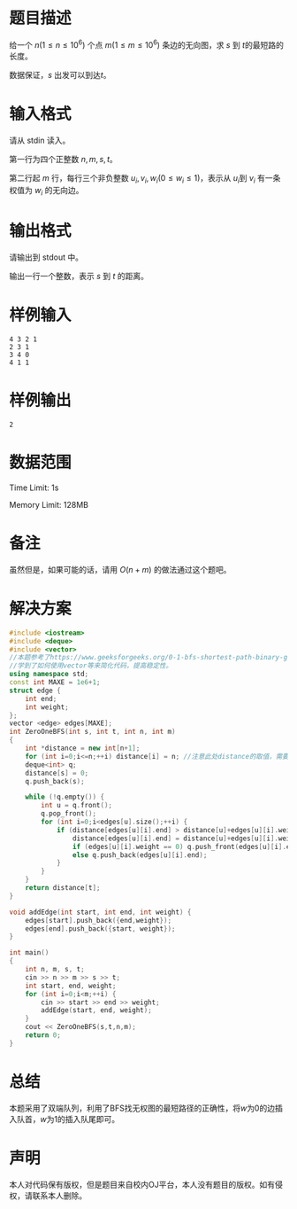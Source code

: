 # 题目描述
给一个 $n (1\leq n \leq 10^6)$ 个点 $m(1\leq m\leq 10^6)$ 条边的无向图，求 $s$ 到 $t$的最短路的长度。

数据保证，$s$ 出发可以到达$t$。

# 输入格式
请从 stdin 读入。

第一行为四个正整数 $n, m, s, t$。

第二行起 $m$ 行，每行三个非负整数 $u_i, v_i, w_i (0 \leq w_i \leq 1)$，表示从 $u_i$到 $v_i$ 有一条权值为 $w_i$ 的无向边。

# 输出格式
请输出到 stdout 中。

输出一行一个整数，表示 $s$ 到 $t$ 的距离。

# 样例输入
```
4 3 2 1
2 3 1
3 4 0
4 1 1
```
# 样例输出
```
2
```
# 数据范围
Time Limit: 1s

Memory Limit: 128MB

# 备注
虽然但是，如果可能的话，请用 $O(n + m)$ 的做法通过这个题吧。

# 解决方案
```cpp
#include <iostream>
#include <deque>
#include <vector>
//本题参考了https://www.geeksforgeeks.org/0-1-bfs-shortest-path-binary-graph/的相关算法，用双边队列真的挺妙的。
//学到了如何使用vector等来简化代码，提高稳定性。
using namespace std;
const int MAXE = 1e6+1;
struct edge {
    int end;
    int weight;
};
vector <edge> edges[MAXE];
int ZeroOneBFS(int s, int t, int n, int m) 
{
    int *distance = new int[n+1];
    for (int i=0;i<=n;++i) distance[i] = n; //注意此处distance的取值，需要取到n，否则会有三个数据集过不了。
    deque<int> q;
    distance[s] = 0;
    q.push_back(s);

    while (!q.empty()) {
        int u = q.front();
        q.pop_front();
        for (int i=0;i<edges[u].size();++i) {
            if (distance[edges[u][i].end] > distance[u]+edges[u][i].weight) {
                distance[edges[u][i].end] = distance[u]+edges[u][i].weight;
                if (edges[u][i].weight == 0) q.push_front(edges[u][i].end);
                else q.push_back(edges[u][i].end);
            }
        }
    }
    return distance[t];
}

void addEdge(int start, int end, int weight) {
    edges[start].push_back({end,weight});
    edges[end].push_back({start, weight});
}

int main()
{
	int n, m, s, t;
	cin >> n >> m >> s >> t;
	int start, end, weight;
	for (int i=0;i<m;++i) {
		cin >> start >> end >> weight;
        addEdge(start, end, weight);
	}
	cout << ZeroOneBFS(s,t,n,m);
	return 0;
}
```
# 总结
本题采用了双端队列，利用了BFS找无权图的最短路径的正确性，将$w$为0的边插入队首，$w$为1的插入队尾即可。
# 声明
本人对代码保有版权，但是题目来自校内OJ平台，本人没有题目的版权。如有侵权，请联系本人删除。
